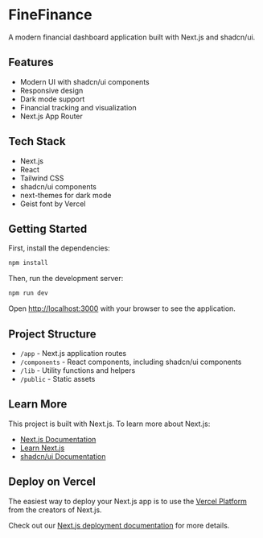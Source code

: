 # FineFinance

A modern financial dashboard application built with Next.js and shadcn/ui.

## Features

- Modern UI with shadcn/ui components
- Responsive design
- Dark mode support
- Financial tracking and visualization
- Next.js App Router

## Tech Stack

- Next.js
- React
- Tailwind CSS
- shadcn/ui components
- next-themes for dark mode
- Geist font by Vercel

## Getting Started

First, install the dependencies:

```bash
npm install
```

Then, run the development server:

```bash
npm run dev
```

Open [http://localhost:3000](http://localhost:3000) with your browser to see the application.

## Project Structure

- `/app` - Next.js application routes
- `/components` - React components, including shadcn/ui components
- `/lib` - Utility functions and helpers
- `/public` - Static assets

## Learn More

This project is built with Next.js. To learn more about Next.js:

- [Next.js Documentation](https://nextjs.org/docs)
- [Learn Next.js](https://nextjs.org/learn)
- [shadcn/ui Documentation](https://ui.shadcn.com/docs)

## Deploy on Vercel

The easiest way to deploy your Next.js app is to use the [Vercel Platform](https://vercel.com/new?utm_medium=default-template&filter=next.js&utm_source=create-next-app&utm_campaign=create-next-app-readme) from the creators of Next.js.

Check out our [Next.js deployment documentation](https://nextjs.org/docs/app/building-your-application/deploying) for more details.
